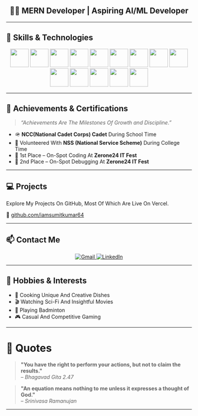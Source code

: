 <h2 align="center">👨‍💻 MERN Developer | Aspiring AI/ML Developer</h2>

--- 

## 🚀 Skills & Technologies

<p align="center">
  <img src="https://img.shields.io/badge/HTML5-E34F26?logo=html5&logoColor=white" height="50"/>
  <img src="https://img.shields.io/badge/CSS3-1572B6?logo=css3&logoColor=white" height="50"/>
  <img src="https://img.shields.io/badge/JavaScript-F7DF1E?logo=javascript&logoColor=black" height="50"/>
  <img src="https://img.shields.io/badge/Tailwind_CSS-38B2AC?logo=tailwind-css&logoColor=white" height="50"/>
  <img src="https://img.shields.io/badge/React-61DAFB?logo=react&logoColor=black" height="50"/>
  <img src="https://img.shields.io/badge/Node.js-339933?logo=nodedotjs&logoColor=white" height="50"/>
  <img src="https://img.shields.io/badge/Express-000000?logo=express&logoColor=white" height="50"/>
  <img src="https://img.shields.io/badge/MongoDB-47A248?logo=mongodb&logoColor=white" height="50"/>
  <img src="https://img.shields.io/badge/MySQL-4479A1?logo=mysql&logoColor=white" height="50"/>
  <img src="https://img.shields.io/badge/Python-3776AB?logo=python&logoColor=white" height="50"/>
  <img src="https://img.shields.io/badge/Django-092E20?logo=django&logoColor=white" height="50"/>
  <img src="https://img.shields.io/badge/C++-00599C?logo=c%2B%2B&logoColor=white" height="50"/>
  <img src="https://img.shields.io/badge/Java-007396?logo=java&logoColor=white" height="50"/>
  <img src="https://img.shields.io/badge/Postman-FF6C37?logo=postman&logoColor=white" height="50"/>
</p>

---

## 🏅 Achievements & Certifications

> _“Achievements Are The Milestones Of Growth and Discipline.”_

- 🪖 **NCC(National Cadet Corps) Cadet** During School Time
- 🤝 Volunteered With **NSS (National Service Scheme)** During College Time
- 🥈 1st Place – On-Spot Coding At **Zerone24 IT Fest**
- 🥈 2nd Place – On-Spot Debugging At **Zerone24 IT Fest**

---

## 💻 Projects

Explore My Projects On GitHub, Most Of Which Are Live On Vercel.

🔗 [github.com/iamsumitkumar64](https://github.com/iamsumitkumar64?tab=repositories)

---

## 📫 Contact Me

<p align="center">
  <a href="mailto:iam.sumitkumar64@gmail.com">
    <img src="https://img.shields.io/badge/Gmail-D14836?style=for-the-badge&logo=gmail&logoColor=white" alt="Gmail"/>
  </a>
  <a href="https://linkedin.com/in/iamsumitkumar64">
    <img src="https://img.shields.io/badge/LinkedIn-0077B5?style=for-the-badge&logo=linkedin&logoColor=white" alt="LinkedIn"/>
  </a>
</p>

---

## 🎨 Hobbies & Interests

- 🍳 Cooking Unique And Creative Dishes
- 🎬 Watching Sci-Fi And Insightful Movies
- 🏸 Playing Badminton
- 🎮 Casual And Competitive Gaming

---

# 🌟 Quotes  

> **"You have the right to perform your actions, but not to claim the results."**  
> – *Bhagavad Gita 2.47*  

> **"An equation means nothing to me unless it expresses a thought of God."**  
> – *Srinivasa Ramanujan*  

---